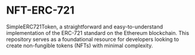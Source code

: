 # NFT-ERC-721
SimpleERC721Token, a straightforward and easy-to-understand implementation of the ERC-721 standard on the Ethereum blockchain. This repository serves as a foundational resource for developers looking to create non-fungible tokens (NFTs) with minimal complexity.
